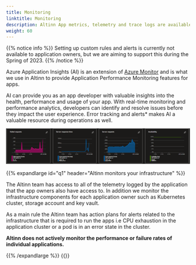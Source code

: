```yaml
---
title: Monitoring
linktitle: Monitoring
description: Altinn App metrics, telemetry and trace logs are available in Azure Application Insights.
weight: 60
---
```


{{% notice info %}}
Setting up custom rules and alerts is currently not available to application owners, 
but we are aiming to support this during the Spring of 2023. 
{{% /notice %}}

Azure Application Insights (AI) is an extension of 
[Azure Monitor](https://learn.microsoft.com/en-us/azure/azure-monitor/overview) and is what we use in Altinn to 
provide Application Performance Monitoring features for apps. 

AI can provide you as an app developer with valuable insights into the health, performance and usage of your app.
With real-time monitoring and performance analytics, developers can identify and resolve issues before they impact the 
user experience. Error tracking and alerts* makes AI a valuable resource during operations as well. 


![Illustration of AI graphs](ai-overview.png "Illustration of AI graphs")

{{% expandlarge id="q1" header="Altinn monitors your infrastructure" %}}

The Altinn team has access to all of the telemetry logged by the application that the app owners also have access to. 
In addition we monitor the infrastructure components for each application owner such as Kubernetes cluster, 
storage account and key vault. 

As a main rule the Altinn team has action plans for alerts related to the infrastructure that is required to run the apps 
i.e  CPU exhaustion in the application cluster or a pod is in an error state in the cluster.

__Altinn does not actively monitor the performance or failure rates
of individual applications.__

{{% /expandlarge %}}
{{<children>}}
